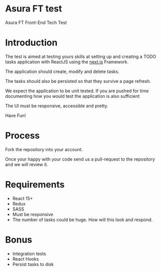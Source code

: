 # Asura FT test

Asura FT Front-End Tech Test

# Introduction

The test is aimed at testing yours skills at setting up and creating a TODO tasks application with 
ReactJS using the [next.js](https://nextjs.org/learn/basics/getting-started) Framework.

The application should create, modify and delete tasks.

The tasks should also be persisted so that they survive a page refresh.

We expect the application to be unit tested. 
If you are pushed for time documenting how you would test the application is also sufficient

The UI must be responsive, accessible and pretty.

Have Fun!

# Process

Fork the repository into your account. 

Once your happy with your code send us a pull-request to the repository and we will review it.

# Requirements

* React 15+
* Redux
* SASS
* Must be responsive
* The number of tasks could be huge. How will this look and respond.

# Bonus

* Integration tests
* React Hooks
* Persist tasks to disk
